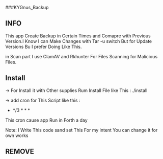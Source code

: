 
###KYGnus_Backup


## INFO

This app Create Backup in Certain Times and Comapre with Previous Version.I Know I can Make Changes with Tar -u switch But for Update Versions
Bu I prefer Doing Like This.

in Scan part I use ClamAV and Rkhunter For Files Scanning for Malicious Files.


## Install

-> For Install it with Other supplies Rum Install File like This : ./install

-> add cron for This Script like this :

 * */3 * * * <path of app>

 This cron cause app Run in Forth a day

Note: I Write This code sand set This For my intent You can change it for own works



## REMOVE

